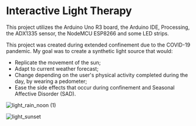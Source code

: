 # Interactive Light Therapy
This project utilizes the Arduino Uno R3 board, the Arduino IDE, Processing, the ADX1335 sensor, the NodeMCU ESP8266 and some LED strips. 

This project was created during extended confinement due to the COVID-19 pandemic. 
My goal was to create a synthetic light source that would: 
- Replicate the movement of the sun; 
- Adapt to current weather forecast; 
- Change depending on the user's physical activity completed during the day, by wearing a pedometer; 
- Ease the side effects that occur during confinement and Seasonal Affective Disorder (SAD).

 ![light_rain_noon (1)](https://user-images.githubusercontent.com/56971054/120551301-dbe21d00-c3c3-11eb-9aeb-f849bc182a85.jpg)

![light_sunset](https://user-images.githubusercontent.com/56971054/120551412-fe743600-c3c3-11eb-96ca-9432e42a8edb.jpg)


